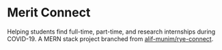 # Merit Connect

Helping students find full-time, part-time, and research internships during COVID-19.
A MERN stack project branched from [alif-munim/rye-connect](https://github.com/alif-munim/rye-connect).
